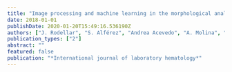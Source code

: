 ```yaml
---
title: "Image processing and machine learning in the morphological analysis of blood cells"
date: 2018-01-01
publishDate: 2020-01-20T15:49:16.536190Z
authors: ["J. Rodellar", "S. Alférez", "Andrea Acevedo", "A. Molina", "Anna Merino"]
publication_types: ["2"]
abstract: ""
featured: false
publication: "*International journal of laboratory hematology*"
---
```


